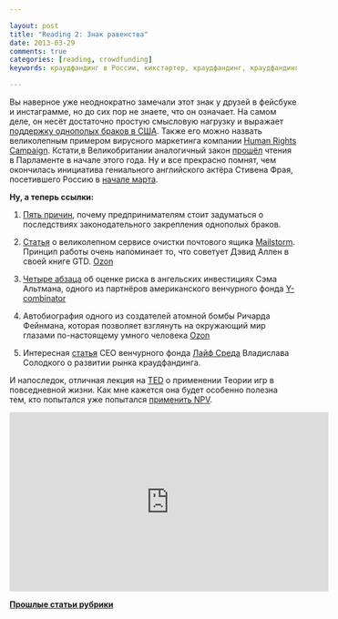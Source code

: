 ```yaml
---

layout: post
title: "Reading 2: Знак равенства"
date: 2013-03-29
comments: true
categories: [reading, crowdfunding]
keywords: краудфандинг в России, кикстартер, краудфандинг, краудфандинг сайты

---
```


Вы наверное уже неоднократно замечали этот знак у  друзей в фейсбуке и инстаграмме, но до сих пор не знаете, что он означает. На самом деле, он несёт достаточно простую смысловую нагрузку и выражает [поддержку однополых браков в США](http://politicalticker.blogs.cnn.com/2013/03/26/emblazoned-in-red-same-sex-marriage-dominates-social-media/). Также его можно назвать великолепным примером вирусного маркетинга компании [Human Rights Campaign](http://www.hrc.org). Кстати,в Великобритании аналогичный закон [прошёл](http://en.wikipedia.org/wiki/Same-sex_marriage_in_the_United_Kingdom) чтения в Парламенте в начале этого года. Ну и все прекрасно помнят, чем окончилась инициатива гениального английского актёра Стивена Фрая, посетившего Россию в [начале марта](http://themoscownews.com/russia/20130318/191353706/Stephen-Fry-meets-anti-gay-politician.html). 


<!-- more -->

**Ну, а теперь ссылки:**

  1. [Пять причин](http://www.inc.com/bill-murphy-jr/why-smart-entrepreneurs-care-about-gay-marriage.html), почему предпринимателям стоит задуматься о последствиях законодательного закрепления однополых браков.  

  2. [Статья](http://techcrunch.com/2013/03/27/mailstrom-a-machete-for-overloaded-inboxes-makes-its-official-debut-with-400m-emails-already-under-storage/) о великолепном сервисе  очистки почтового ящика [Mailstorm](https://mailstrom.co/). Принцип работы очень напоминает то, что советует Дэвид Аллен в своей книге GTD. [Ozon](https://www.ozon.ru/context/detail/id/7440085/)

  3. [Четыре абзаца](http://blog.samaltman.com/upside-risk) об оценке риска в ангельских инвестициях Сэма Альтмана, одного из партнёров американского венчурного фонда [Y-combinator](http://www.ycombinator.com)
  
  4. Автобиография одного из создателей атомной бомбы Ричарда Фейнмана, которая позволяет взглянуть на окружающий мир глазами по-настоящему умного человека [Ozon](https://www.ozon.ru/context/detail/id/6966825/)
  
  5. Интересная [статья](http://www.forbes.ru/tehnologii-column/tehnika-i-biznes/234567-s-miru-po-nitke-kak-iz-kollektivnyh-investitsii-rozhdaetsy) CEO венчурного фонда [Лайф Среда](http://slon.ru/appheroes/life/) Владислава Солодкого о развитии рынка краудфандинга. 


И напоследок, отличная лекция на [TED](http://blog.ted.com/2013/03/28/further-readings-in-game-theory-how-it-applies-to-marriage-kidney-donation-chains-and-government-gridlock/) о применении Теории игр в повседневной жизни. Как мне кажется она будет особенно полезна тем, кто попытался уже попытался [применить NPV](http://blog.vonoiral.com/post/-npv).

<iframe src="http://embed.ted.com/talks/colin_camerer_neuroscience_game_theory_monkeys.html" width="560" height="315" frameborder="0" scrolling="no" webkitAllowFullScreen mozallowfullscreen allowFullScreen></iframe>

[**Прошлые статьи рубрики**](http://blog.vonoiral.com/blog/categories/reading/)